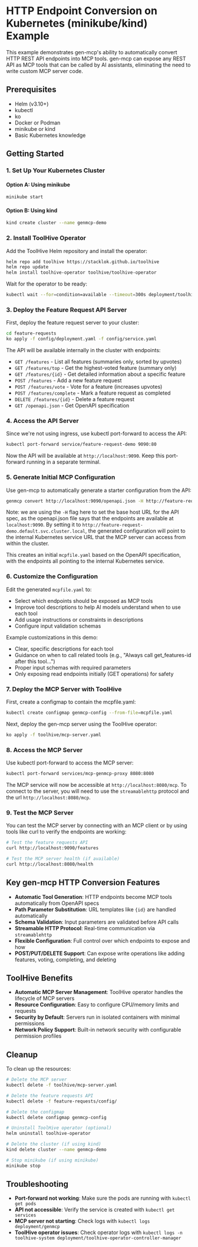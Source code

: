 # HTTP Endpoint Conversion on Kubernetes (minikube/kind) Example

This example demonstrates gen-mcp's ability to automatically convert HTTP REST API endpoints into MCP tools. gen-mcp can expose any REST API as MCP tools that can be called by AI assistants, eliminating the need to write custom MCP server code.

## Prerequisites

- Helm (v3.10+)
- kubectl
- ko
- Docker or Podman
- minikube or kind
- Basic Kubernetes knowledge

## Getting Started

### 1. Set Up Your Kubernetes Cluster

#### Option A: Using minikube
```bash
minikube start
```

#### Option B: Using kind
```bash
kind create cluster --name genmcp-demo
```

### 2. Install ToolHive Operator

Add the ToolHive Helm repository and install the operator:

```bash
helm repo add toolhive https://stacklok.github.io/toolhive
helm repo update
helm install toolhive-operator toolhive/toolhive-operator
```

Wait for the operator to be ready:

```bash
kubectl wait --for=condition=available --timeout=300s deployment/toolhive-operator-controller-manager
```

### 3. Deploy the Feature Request API Server

First, deploy the feature request server to your cluster:

```bash
cd feature-requests
ko apply -f config/deployment.yaml -f config/service.yaml
```

The API will be available internally in the cluster with endpoints:
- `GET /features` - List all features (summaries only, sorted by upvotes)
- `GET /features/top` - Get the highest-voted feature (summary only)
- `GET /features/{id}` - Get detailed information about a specific feature
- `POST /features` - Add a new feature request
- `POST /features/vote` - Vote for a feature (increases upvotes)
- `POST /features/complete` - Mark a feature request as completed
- `DELETE /features/{id}` - Delete a feature request
- `GET /openapi.json` - Get OpenAPI specification

### 4. Access the API Server

Since we're not using ingress, use kubectl port-forward to access the API:

```bash
kubectl port-forward service/feature-request-demo 9090:80
```

Now the API will be available at `http://localhost:9090`. Keep this port-forward running in a separate terminal.

### 5. Generate Initial MCP Configuration

Use gen-mcp to automatically generate a starter configuration from the API:

```bash
genmcp convert http://localhost:9090/openapi.json -H http://feature-request-demo.default.svc.cluster.local
```

Note: we are using the `-H` flag here to set the base host URL for the API spec, as the openapi.json file says that the endpoints are available at `localhost:9090`.
By setting it to `http://feature-request-demo.default.svc.cluster.local`, the generated configuration will point to the internal Kubernetes service URL that the MCP server can access from within the cluster.

This creates an initial `mcpfile.yaml` based on the OpenAPI specification, with the endpoints all pointing to the internal Kubernetes service.

### 6. Customize the Configuration

Edit the generated `mcpfile.yaml` to:
- Select which endpoints should be exposed as MCP tools
- Improve tool descriptions to help AI models understand when to use each tool
- Add usage instructions or constraints in descriptions
- Configure input validation schemas

Example customizations in this demo:
- Clear, specific descriptions for each tool
- Guidance on when to call related tools (e.g., "Always call get_features-id after this tool...")
- Proper input schemas with required parameters
- Only exposing read endpoints initially (GET operations) for safety

### 7. Deploy the MCP Server with ToolHive

First, create a configmap to contain the mcpfile.yaml:

```bash
kubectl create configmap genmcp-config --from-file=mcpfile.yaml
```

Next, deploy the gen-mcp server using the ToolHive operator:

```bash
ko apply -f toolhive/mcp-server.yaml
```

### 8. Access the MCP Server

Use kubectl port-forward to access the MCP server:

```bash
kubectl port-forward services/mcp-genmcp-proxy 8080:8080
```

The MCP service will now be accessible at `http://localhost:8080/mcp`. To connect to the server, you will need to use the `streamablehttp` protocol and the url `http://localhost:8080/mcp`.

### 9. Test the MCP Server

You can test the MCP server by connecting with an MCP client or by using tools like curl to verify the endpoints are working:

```bash
# Test the feature requests API
curl http://localhost:9090/features

# Test the MCP server health (if available)
curl http://localhost:8080/health
```

## Key gen-mcp HTTP Conversion Features

- **Automatic Tool Generation**: HTTP endpoints become MCP tools automatically from OpenAPI specs
- **Path Parameter Substitution**: URL templates like `{id}` are handled automatically  
- **Schema Validation**: Input parameters are validated before API calls
- **Streamable HTTP Protocol**: Real-time communication via `streamablehttp`
- **Flexible Configuration**: Full control over which endpoints to expose and how
- **POST/PUT/DELETE Support**: Can expose write operations like adding features, voting, completing, and deleting

## ToolHive Benefits

- **Automatic MCP Server Management**: ToolHive operator handles the lifecycle of MCP servers
- **Resource Configuration**: Easy to configure CPU/memory limits and requests
- **Security by Default**: Servers run in isolated containers with minimal permissions
- **Network Policy Support**: Built-in network security with configurable permission profiles

## Cleanup

To clean up the resources:

```bash
# Delete the MCP server
kubectl delete -f toolhive/mcp-server.yaml

# Delete the feature requests API
kubectl delete -f feature-requests/config/

# Delete the configmap
kubectl delete configmap genmcp-config

# Uninstall ToolHive operator (optional)
helm uninstall toolhive-operator

# Delete the cluster (if using kind)
kind delete cluster --name genmcp-demo

# Stop minikube (if using minikube)
minikube stop
```

## Troubleshooting

- **Port-forward not working**: Make sure the pods are running with `kubectl get pods`
- **API not accessible**: Verify the service is created with `kubectl get services`
- **MCP server not starting**: Check logs with `kubectl logs deployment/genmcp`
- **ToolHive operator issues**: Check operator logs with `kubectl logs -n toolhive-system deployment/toolhive-operator-controller-manager`
